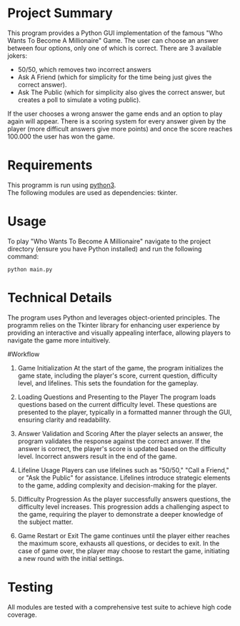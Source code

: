 # Project Summary
This program provides a Python GUI implementation of the famous "Who Wants To Become A Millionaire" Game. The user can choose an answer between four options, only one of which is correct. 
There are 3 available jokers:
- 50/50, which removes two incorrect answers
- Ask A Friend (which for simplicity for the time being just gives the correct answer).
- Ask The Public (which for simplicity also gives the correct answer, but creates a poll to simulate a voting public).

If the user chooses a wrong answer the game ends and an option to play again will appear.
There is a scoring system for every answer given by the player (more difficult answers give more points) and once the score reaches 100.000 the user has won the game.

# Requirements
This programm is run using [python3](https://www.python.org/).  
The following modules are used as dependencies: tkinter.

# Usage
To play "Who Wants To Become A Millionaire" navigate to the project directory (ensure you have Python installed) and run the following command:
```
python main.py 
```

# Technical Details
The program uses Python and leverages object-oriented principles. The programm relies on the Tkinter library for enhancing user experience by providing an interactive and visually appealing interface, allowing players to navigate the game more intuitively.

#Workflow
1. Game Initialization
At the start of the game, the program initializes the game state, including the player's score, current question, difficulty level, and lifelines. This sets the foundation for the gameplay.

2. Loading Questions and Presenting to the Player
The program loads questions based on the current difficulty level. These questions are presented to the player, typically in a formatted manner through the GUI, ensuring clarity and readability.

3. Answer Validation and Scoring
After the player selects an answer, the program validates the response against the correct answer. If the answer is correct, the player's score is updated based on the difficulty level. Incorrect answers result in the end of the game.

4. Lifeline Usage
Players can use lifelines such as "50/50," "Call a Friend," or "Ask the Public" for assistance. Lifelines introduce strategic elements to the game, adding complexity and decision-making for the player.

5. Difficulty Progression
As the player successfully answers questions, the difficulty level increases. This progression adds a challenging aspect to the game, requiring the player to demonstrate a deeper knowledge of the subject matter.

6. Game Restart or Exit
The game continues until the player either reaches the maximum score, exhausts all questions, or decides to exit. In the case of game over, the player may choose to restart the game, initiating a new round with the initial settings.

# Testing
All modules are tested with a comprehensive test suite to achieve high code coverage.

